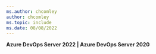 ```yaml
---
ms.author: chcomley
author: chcomley
ms.topic: include
ms.date: 08/08/2022
---
```


**Azure DevOps Server 2022 | Azure DevOps Server 2020**